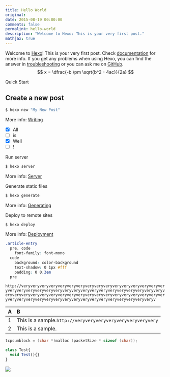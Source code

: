 ```yaml
---
title: Hello World
original:
date: 2015-08-19 00:00:00
comments: false
permalink: hello-world
description: "Welcome to Hexo: This is your very first post."
mathjax: true
---
```


Welcome to [Hexo](http://hexo.io/)! This is your very first post. Check [documentation](http://hexo.io/docs/) for more info. If you get any problems when using Hexo, you can find the answer in [troubleshooting](http://hexo.io/docs/troubleshooting.html) or you can ask me on [GitHub](https://github.com/hexojs/hexo/issues).
$$ x = \dfrac{-b \pm \sqrt{b^2 - 4ac}}{2a} $$

<!-- more -->

Quick Start

## Create a new post

<style>
    img[alt="111"] {
        width: 300px;
        float: right ;
        clear: right ;
    }
</style>

```bash
$ hexo new "My New Post"
```

More info: [Writing](http://hexo.io/docs/writing.html)

- [x] All
- [ ] is
- [x] Well
- [ ] !

Run server

```bash
$ hexo server
```

More info: [Server](http://hexo.io/docs/server.html)

Generate static files

```bash
$ hexo generate
```

More info: [Generating](http://hexo.io/docs/generating.html)

Deploy to remote sites

```bash
$ hexo deploy
```

More info: [Deployment](http://hexo.io/docs/deployment.html)

```css
.article-entry
  pre, code
    font-family: font-mono
  code
    background: color-background
    text-shadow: 0 1px #fff
    padding: 0 0.3em
  pre
```

`http://veryveryveryveryveryveryveryveryveryveryveryveryveryveryveryveryveryveryveryveryveryveryveryveryveryveryveryveryveryveryveryveryveryveryveryveryveryveryveryveryveryveryveryveryveryveryveryveryveryveryveryveryveryveryveryveryveryveryveryveryveryveryveryveryveryveryveryv`

<i class="fa fa-fort-awesome"></i>

| A   | B                                                          |
| :-- | :--------------------------------------------------------- |
| 1   | This is a sample.`http://veryveryveryveryveryveryveryvery` |
| 2   | This is a sample.                                          |

```c
tcpsumblock = (char *)malloc (packetSize * sizeof (char));
```

```js
class Test{
  void Test(){}
}
```

![](./Pio.jpg)
